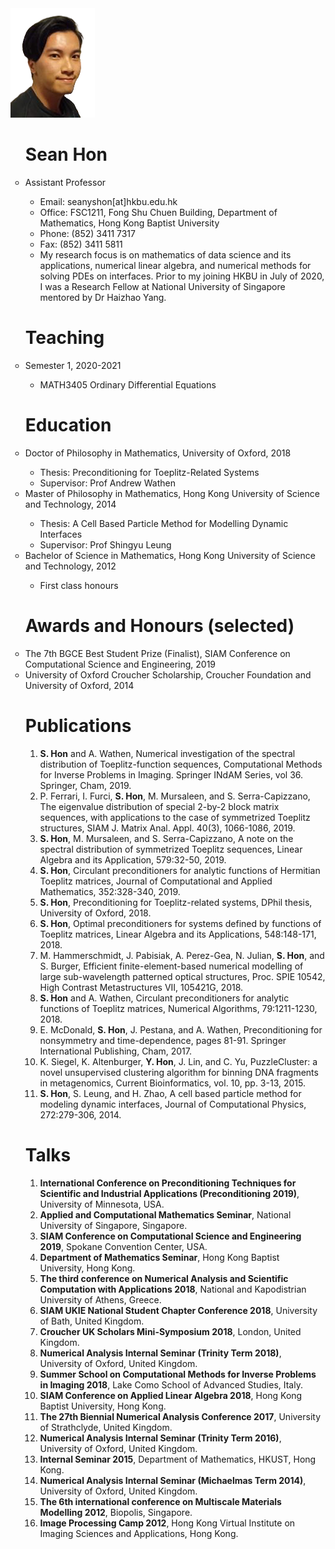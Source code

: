 <img src="my pic.png" class="img-responsive" alt="">

<ul style="list-style-type:circle;">
  
<h1>Sean Hon</h1>
  
<li>Assistant Professor</li>
  <ul>
    <li>Email: seanyshon[at]hkbu.edu.hk</li>
    <li>Office:	FSC1211, Fong Shu Chuen Building, Department of Mathematics, Hong Kong Baptist University</li>
    <li>Phone: 	(852) 3411 7317</li>
    <li>Fax:	(852) 3411 5811</li>
    <li>My research focus is on mathematics of data science and its applications, numerical linear algebra, and numerical methods for solving PDEs on interfaces.     Prior to my joining HKBU in July of 2020, I was a Research Fellow at National University of Singapore mentored by Dr Haizhao Yang.</li>
  </ul>

<h1>Teaching</h1>
<li> Semester 1, 2020-2021 </li>
  <ul>
    <li>MATH3405 Ordinary Differential Equations</li>
  </ul>


<h1>Education</h1>

<li>Doctor of Philosophy in Mathematics, University of Oxford, 2018</li>
  <ul>
    <li>Thesis: Preconditioning for Toeplitz-Related Systems</li>
    <li>Supervisor: Prof Andrew Wathen</li>
  </ul>

<li>Master of Philosophy in Mathematics, Hong Kong University of Science and Technology, 2014</li>
  <ul>
    <li>Thesis: A Cell Based Particle Method for Modelling Dynamic Interfaces</li>
    <li>Supervisor: Prof Shingyu Leung</li>
  </ul>

<li>Bachelor of Science in Mathematics, Hong Kong University of Science and Technology, 2012</li>
  <ul>
    <li>First class honours</li>
  </ul>


<h1>Awards and Honours (selected)</h1>

<li>The 7th BGCE Best Student Prize (Finalist), SIAM Conference on Computational Science and Engineering, 2019</li>

<li>University of Oxford Croucher Scholarship, Croucher Foundation and University of Oxford, 2014</li>




<h1>Publications</h1>

<ol type="1">

<!--- <li><b>S. Hon</b>, S. Serra-Capizzano, and A. Wathen, Band-Toeplitz preconditioners for ill-conditioned nonsymmetric Toeplitz systems, submitted.</li> --->

<li> <b>S. Hon</b> and A. Wathen, Numerical investigation of the spectral distribution of Toeplitz-function sequences, Computational Methods for Inverse Problems in Imaging. Springer INdAM Series, vol 36. Springer, Cham, 2019.</li>

<li>P. Ferrari, I. Furci, <b>S. Hon</b>, M. Mursaleen, and S. Serra-Capizzano, The eigenvalue distribution of special 2-by-2 block matrix sequences, with applications to the case of symmetrized Toeplitz structures, SIAM J. Matrix Anal. Appl. 40(3), 1066-1086, 2019.</li>

<li><b>S. Hon</b>, M. Mursaleen, and S. Serra-Capizzano, A note on the spectral distribution of symmetrized Toeplitz sequences, Linear Algebra and its Application, 579:32-50, 2019.</li>

<li><b>S. Hon</b>, Circulant preconditioners for analytic functions of Hermitian Toeplitz matrices, Journal of Computational and Applied Mathematics, 352:328-340, 2019.</li>
  
<li><b>S. Hon</b>, Preconditioning for Toeplitz-related systems, DPhil thesis, University of Oxford, 2018.</li>

<li><b>S. Hon</b>, Optimal preconditioners for systems defined by functions of Toeplitz matrices, Linear Algebra and its Applications, 548:148-171, 2018.</li>

<li>M. Hammerschmidt, J. Pabisiak, A. Perez-Gea, N. Julian, <b>S. Hon</b>, and S. Burger, Efficient finite-element-based numerical modelling of large sub-wavelength patterned optical structures, Proc. SPIE 10542, High Contrast Metastructures VII, 105421G, 2018.</li>

<li><b>S. Hon</b> and A. Wathen, Circulant preconditioners for analytic functions of Toeplitz matrices, Numerical Algorithms, 79:1211-1230, 2018.</li>

<li>E. McDonald, <b>S. Hon</b>, J. Pestana, and A. Wathen, Preconditioning for nonsymmetry and time-dependence, pages 81-91. Springer International Publishing, Cham, 2017.</li>

<li>K. Siegel, K. Altenburger, <b>Y. Hon</b>, J. Lin, and C. Yu, PuzzleCluster: a novel unsupervised clustering algorithm for binning DNA fragments in metagenomics, Current Bioinformatics, vol. 10, pp. 3-13, 2015.</li>

<li><b>S. Hon</b>, S. Leung, and H. Zhao, A cell based particle method for modeling dynamic interfaces, Journal of Computational Physics, 272:279-306, 2014.</li>

</ol>






<h1>Talks</h1>

<ol type="1">
<li><b>International Conference on Preconditioning Techniques for Scientific and Industrial Applications (Preconditioning 2019)</b>, University of Minnesota, USA.</li>

<li><b>Applied and Computational Mathematics Seminar</b>, National University of Singapore, Singapore.</li>

<li><b>SIAM Conference on Computational Science and Engineering 2019</b>, Spokane Convention Center, USA.</li>

<li><b>Department of Mathematics Seminar</b>, Hong Kong Baptist University, Hong Kong.</li>

<li><b>The third conference on Numerical Analysis and Scientific Computation with Applications 2018</b>, National and Kapodistrian University of Athens, Greece.</li>

<li><b>SIAM UKIE National Student Chapter Conference 2018</b>, University of Bath, United Kingdom.</li>

<li><b>Croucher UK Scholars Mini-Symposium 2018</b>, London, United Kingdom.</li>

<li><b>Numerical Analysis Internal Seminar (Trinity Term 2018)</b>, University of Oxford, United Kingdom.</li>

<li><b>Summer School on Computational Methods for Inverse Problems in Imaging 2018</b>, Lake Como School of Advanced Studies, Italy.</li>

<li><b>SIAM Conference on Applied Linear Algebra 2018</b>, Hong Kong Baptist University, Hong Kong.</li>

<li><b>The 27th Biennial Numerical Analysis Conference 2017</b>, University of Strathclyde, United Kingdom.</li>


<li><b>Numerical Analysis Internal Seminar (Trinity Term 2016)</b>, University of Oxford, United Kingdom.</li>

<li><b>Internal Seminar 2015</b>, Department of Mathematics, HKUST, Hong Kong.</li>

<li><b>Numerical Analysis Internal Seminar (Michaelmas Term 2014)</b>, University of Oxford, United Kingdom.</li>

<li><b>The 6th international conference on Multiscale Materials Modelling 2012</b>, Biopolis, Singapore.</li>

<li><b>Image Processing Camp 2012</b>, Hong Kong Virtual Institute on Imaging Sciences and Applications, Hong Kong.</li>
</ol>

